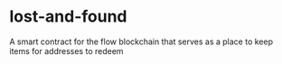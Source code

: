 # lost-and-found
A smart contract for the flow blockchain that serves as a place to keep items for addresses to redeem
